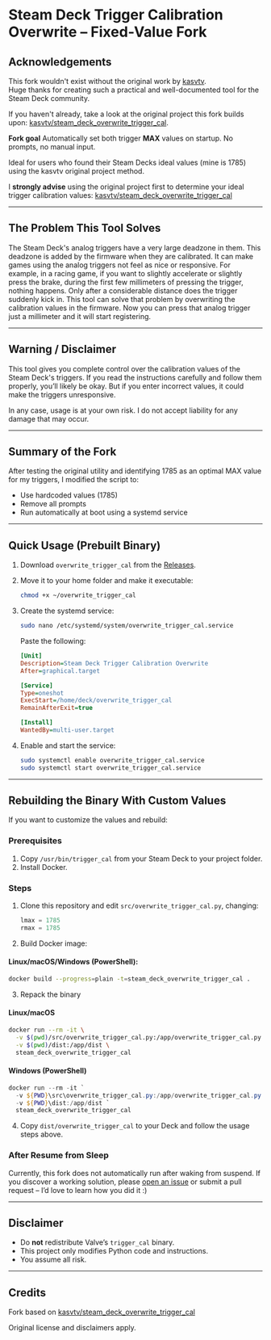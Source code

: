 # Steam Deck Trigger Calibration Overwrite – Fixed-Value Fork

## Acknowledgements

This fork wouldn't exist without the original work by [kasvtv](https://github.com/kasvtv).  
Huge thanks for creating such a practical and well-documented tool for the Steam Deck community.

If you haven't already, take a look at the original project this fork builds upon: [kasvtv/steam\_deck\_overwrite\_trigger\_cal](https://github.com/kasvtv/steam_deck_overwrite_trigger_cal).

**Fork goal**
Automatically set both trigger **MAX** values on startup. No prompts, no manual input.


Ideal for users who found their Steam Decks ideal values (mine is 1785) using the kasvtv original project method.

I **strongly advise** using the original project first to determine your ideal trigger calibration values: [kasvtv/steam\_deck\_overwrite\_trigger\_cal](https://github.com/kasvtv/steam_deck_overwrite_trigger_cal)

---

## The Problem This Tool Solves

The Steam Deck's analog triggers have a very large deadzone in them. This deadzone is added by the firmware when they are calibrated. It can make games using the analog triggers not feel as nice or responsive. For example, in a racing game, if you want to slightly accelerate or slightly press the brake, during the first few millimeters of pressing the trigger, nothing happens. Only after a considerable distance does the trigger suddenly kick in. This tool can solve that problem by overwriting the calibration values in the firmware. Now you can press that analog trigger just a millimeter and it will start registering.

---

## Warning / Disclaimer

This tool gives you complete control over the calibration values of the Steam Deck's triggers. If you read the instructions carefully and follow them properly, you’ll likely be okay. But if you enter incorrect values, it could make the triggers unresponsive.

In any case, usage is at your own risk. I do not accept liability for any damage that may occur.

---

## Summary of the Fork

After testing the original utility and identifying 1785 as an optimal MAX value for my triggers, I modified the script to:

* Use hardcoded values (1785)
* Remove all prompts
* Run automatically at boot using a systemd service

---

## Quick Usage (Prebuilt Binary)

1. Download `overwrite_trigger_cal` from the [Releases](https://github.com/YOUR_FORK/releases).
2. Move it to your home folder and make it executable:

   ```bash
   chmod +x ~/overwrite_trigger_cal
   ```
3. Create the systemd service:

   ```bash
   sudo nano /etc/systemd/system/overwrite_trigger_cal.service
   ```

   Paste the following:

   ```ini
   [Unit]
   Description=Steam Deck Trigger Calibration Overwrite
   After=graphical.target

   [Service]
   Type=oneshot
   ExecStart=/home/deck/overwrite_trigger_cal
   RemainAfterExit=true

   [Install]
   WantedBy=multi-user.target
   ```
4. Enable and start the service:

   ```bash
   sudo systemctl enable overwrite_trigger_cal.service
   sudo systemctl start overwrite_trigger_cal.service
   ```

---

## Rebuilding the Binary With Custom Values

If you want to customize the values and rebuild:

### Prerequisites

1. Copy `/usr/bin/trigger_cal` from your Steam Deck to your project folder.
2. Install Docker.

### Steps

1. Clone this repository and edit `src/overwrite_trigger_cal.py`, changing:

   ```python
   lmax = 1785
   rmax = 1785
   ```

2. Build Docker image:

#### Linux/macOS/Windows (PowerShell):

```bash
docker build --progress=plain -t=steam_deck_overwrite_trigger_cal .
```

3. Repack the binary

#### Linux/macOS

```bash
docker run --rm -it \
  -v $(pwd)/src/overwrite_trigger_cal.py:/app/overwrite_trigger_cal.py \
  -v $(pwd)/dist:/app/dist \
  steam_deck_overwrite_trigger_cal
```

#### Windows (PowerShell)

```powershell
docker run --rm -it `
  -v ${PWD}\src\overwrite_trigger_cal.py:/app/overwrite_trigger_cal.py `
  -v ${PWD}\dist:/app/dist `
  steam_deck_overwrite_trigger_cal
```

4. Copy `dist/overwrite_trigger_cal` to your Deck and follow the usage steps above.

### After Resume from Sleep

Currently, this fork does not automatically run after waking from suspend. If you discover a working solution, please [open an issue](https://github.com/YOUR_FORK/issues) or submit a pull request – I’d love to learn how you did it :)

---

## Disclaimer

* Do **not** redistribute Valve’s `trigger_cal` binary.
* This project only modifies Python code and instructions.
* You assume all risk.

---

## Credits

Fork based on [kasvtv/steam\_deck\_overwrite\_trigger\_cal](https://github.com/kasvtv/steam_deck_overwrite_trigger_cal)

Original license and disclaimers apply.
